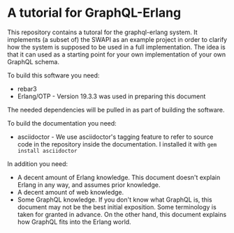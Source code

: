 # A tutorial for GraphQL-Erlang

This repository contains a tutoral for the graphql-erlang system. It
implements (a subset of) the SWAPI as an example project in order to
clarify how the system is supposed to be used in a full
implementation. The idea is that it can used as a starting point for
your own implementation of your own GraphQL schema.

To build this software you need:

* rebar3
* Erlang/OTP - Version 19.3.3 was used in preparing this document

The needed dependencies will be pulled in as part of building the
software.

To build the documentation you need:

* asciidoctor - We use asciidoctor's tagging feature to refer to
  source code in the repository inside the documentation. I installed
  it with `gem install asciidoctor`

In addition you need:

* A decent amount of Erlang knowledge. This document doesn't explain
  Erlang in any way, and assumes prior knowledge.
* A decent amount of web knowledge.
* Some GraphQL knowledge. If you don't know what GraphQL is, this
  document may not be the best initial exposition. Some terminology
  is taken for granted in advance. On the other hand, this document
  explains how GraphQL fits into the Erlang world.
